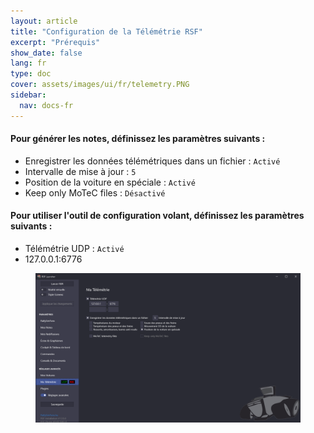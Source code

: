 ```yaml
---
layout: article
title: "Configuration de la Télémétrie RSF"
excerpt: "Prérequis"
show_date: false
lang: fr
type: doc
cover: assets/images/ui/fr/telemetry.PNG
sidebar:
  nav: docs-fr
---
```

#### Pour générer les notes, définissez les paramètres suivants :

- Enregistrer les données télémétriques dans un fichier : `Activé`
- Intervalle de mise à jour : `5`
- Position de la voiture en spéciale : `Activé`
- Keep only MoTeC files : `Désactivé`

#### Pour utiliser l'outil de configuration volant, définissez les paramètres suivants :

- Télémétrie UDP : `Activé`
- 127.0.0.1:6776

<div class="cell cell--12 cell--md-6">
  <figure>
    <a data-gallery href="/assets/images/ui/fr/telemetry.png">
      <img src="/assets/images/ui/fr/telemetry.png" style="display: block; margin: 0 auto; max-width: 100%;" alt="Fenêtre principale" />
    </a>
  </figure>
</div>